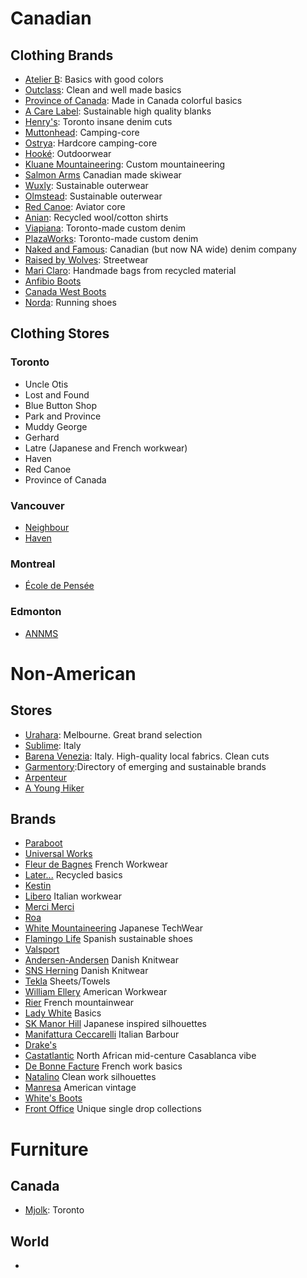 # Canadian
## Clothing Brands
- [Atelier B](https://atelier-b.ca/en): Basics with good colors
- [Outclass](https://outclass.ca/): Clean and well made basics
- [Province of Canada](https://provinceofcanada.com/): Made in Canada colorful basics
- [A Care Label](https://acarelabel.com/): Sustainable high quality blanks
- [Henry's](https://wearhenrys.com/): Toronto insane denim cuts
- [Muttonhead](https://www.mtnhead.com/): Camping-core
- [Ostrya](https://ostryaequipment.com/): Hardcore camping-core
- [Hooké](https://hooke.com/): Outdoorwear
- [Kluane Mountaineering](https://www.kluanemountaineering.com/): Custom mountaineering
- [Salmon Arms](https://salmonarms.com/) Canadian made skiwear
- [Wuxly](https://wuxly.com/): Sustainable outerwear
- [Olmstead](https://olmstedouterwear.com/): Sustainable outerwear
- [Red Canoe](https://redcanoebrands.com/?srsltid=AfmBOopYy71qFznq4Fi5M9-Nr3VIY_T9aPoodvcqb-4_MGewxkZX1n_-): Aviator core
- [Anian](https://anianmfg.com/collections/mens-shirts-woven): Recycled wool/cotton shirts
- [Viapiana](https://benviapiana.com/): Toronto-made custom denim
- [PlazaWorks](https://plazaworks.shop/): Toronto-made custom denim
- [Naked and Famous](https://wastedshoes.com/pages/contact-us): Canadian (but now NA wide) denim company
- [Raised by Wolves](https://raisedbywolves.ca/): Streetwear
- [Mari Claro](https://www.mariclaro.ca/): Handmade bags from recycled material
- [Anfibio Boots](https://www.anfibioboots.com/)
- [Canada West Boots](https://www.canadawestboots.com/)
- [Norda](https://nordarun.com/): Running shoes


## Clothing Stores
### Toronto
- Uncle Otis
- Lost and Found
- Blue Button Shop
- Park and Province
- Muddy George
- Gerhard
- Latre (Japanese and French workwear)
- Haven
- Red Canoe
- Province of Canada
### Vancouver
- [Neighbour](https://www.shopneighbour.com/)
- [Haven](https://havenshop.com/)
### Montreal
- [École de Pensée](https://www.ecoledepensee.com/fr)
### Edmonton
- [ANNMS](https://annmsshop.com/)

# Non-American
## Stores
- [Urahara](https://urahara-store.com/en-ca): Melbourne. Great brand selection
- [Sublime](https://www.sublime.bz/): Italy
- [Barena Venezia](https://barenavenezia.com/mb/): Italy. High-quality local fabrics. Clean cuts
- [Garmentory](https://www.garmentory.com/sale/all/men):Directory of emerging and sustainable brands
- [Arpenteur](https://www.arpenteur.fr/en/)
- [A Young Hiker](https://ayounghiker.com/)
## Brands
- [Paraboot](https://www.paraboot.com/)
- [Universal Works](https://universalworks.co.uk/)
- [Fleur de Bagnes](https://www.fleursdebagne.com/) French Workwear
- [Later...](https://later.eco/en/) Recycled basics
- [Kestin](https://www.kestin.co/)
- [Libero](https://liberoworld.ca/) Italian workwear
- [Merci Merci](https://merci-merci.com/en)
- [Roa](https://www.roa-hiking.com)
- [White Mountaineering](https://whitemountaineering.com/) Japanese TechWear
- [Flamingo Life](https://www.en.flamingoslife.com/) Spanish sustainable shoes
- [Valsport](https://www.valsport.it/en/)
- [Andersen-Andersen](https://andersen-andersen.com/) Danish Knitwear
- [SNS Herning](https://sns-herning.com/) Danish Knitwear
- [Tekla](https://teklafabrics.com/) Sheets/Towels
- [William Ellery](https://williamellery.co/) American Workwear
- [Rier](https://rierofficial.com/) French mountainwear
- [Lady White](https://ladywhiteco.com/) Basics
- [SK Manor Hill](https://skmanorhill.com/) Japanese inspired silhouettes
- [Manifattura Ceccarelli](https://www.manifatturaceccarelli.com/it/) Italian Barbour
- [Drake's](https://www.drakes.com/)
- [Castatlantic](https://www.casatlantic.com/) North African mid-centure Casablanca vibe
- [De Bonne Facture](https://debonnefacture.fr/) French work basics
- [Natalino](https://natalino.co/collections/) Clean work silhouettes
- [Manresa](https://manresaclothing.com/) American vintage
- [White's Boots](https://whitesboots.com/)
- [Front Office](https://frontoffice.co/en-ca) Unique single drop collections

# Furniture
## Canada
- [Mjolk](https://www.mjolk.ca/mjolk-made/): Toronto
## World
-
